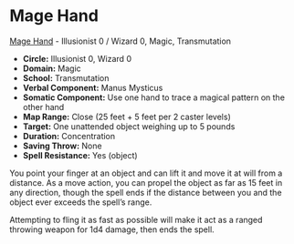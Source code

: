 # Mage Hand

[Mage Hand](/Magic/M/MageHand.md) - Illusionist 0 / Wizard 0, Magic, Transmutation

- **Circle:** Illusionist 0, Wizard 0
- **Domain:** Magic
- **School:** Transmutation
- **Verbal Component:** Manus Mysticus
- **Somatic Component:** Use one hand to trace a magical pattern on the other hand
- **Map Range:** Close (25 feet + 5 feet per 2 caster levels)
- **Target:** One unattended object weighing up to 5 pounds
- **Duration:** Concentration
- **Saving Throw:** None
- **Spell Resistance:** Yes (object)

You point your finger at an object and can lift it and move it at will from a distance. As a move action, you can propel the object as far as 15 feet in any direction, though the spell ends if the distance between you and the object ever exceeds the spell’s range.

Attempting to fling it as fast as possible will make it act as a ranged throwing weapon for 1d4 damage, then ends the spell.
